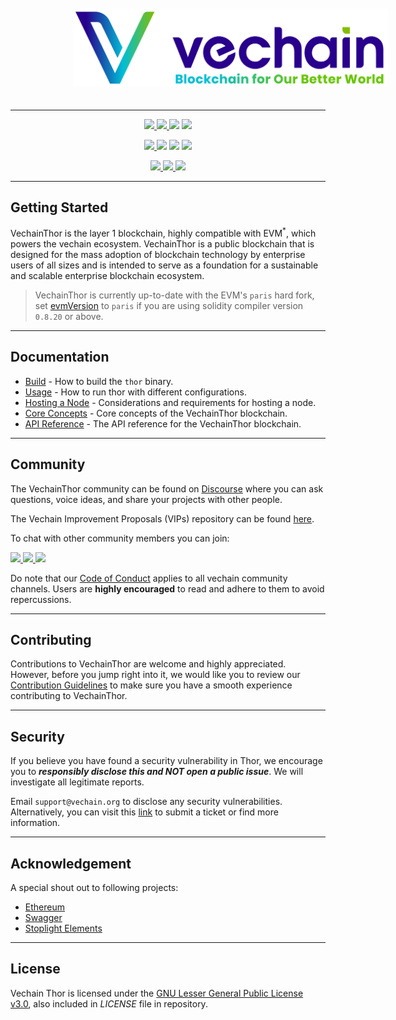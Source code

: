 <p align="center">
  <a href="https://www.vechain.org/vechainthor/">
    <picture style="padding: 80px;">
        <source srcset="docs/assets/banner-dark-mode.png"  media="(prefers-color-scheme: dark)" >
        <img src="docs/assets/banner-light-mode.png" style="padding: 20px;">
    </picture>
  </a>
</p>

---

<p align="center">
    <a href="https://golang.org" target=”_blank” >
        <img src="https://img.shields.io/github/go-mod/go-version/vechain/thor" />
    </a>
    <a href="https://github.com/vechain/thor/blob/master/LICENSE" >
        <img src="https://img.shields.io/badge/License-LGPL%20v3-blue.svg" />
    </a>
    <img src="https://img.shields.io/github/commits-since/vechain/thor/latest" />
    <a href="https://docker.com" >
        <img src="https://badgen.net/docker/pulls/vechain/thor?icon=docker&label=pulls" />
    </a>
</p>

<p align="center">
    <a href="https://goreportcard.com/report/github.com/vechain/thor" >
        <img src="https://goreportcard.com/badge/github.com/vechain/thor" />
    </a>
    <img src="https://github.com/vechain/thor/actions/workflows/on-master-commit.yaml/badge.svg" />
    <img src="https://github.com/vechain/thor/actions/workflows/on-release.yaml/badge.svg" />
    <a href="https://codecov.io/gh/vechain/thor" >
        <img src="https://codecov.io/gh/vechain/thor/graph/badge.svg?token=NniVYY7IAD" />
    </a>
<p/>

<p align="center">
    <a href="https://discord.gg/vechain" class="icon-padding">
        <img src="https://img.shields.io/badge/Discord-5865F2?style=for-the-badge&logo=discord&logoColor=white" />
    </a>
    <a href="https://t.me/VechainDevCommunity" class="icon-padding" >
        <img src="https://img.shields.io/badge/Telegram-2CA5E0?style=for-the-badge&logo=telegram&logoColor=white" />
    </a>
    <a href="https://www.reddit.com/r/Vechain" class="icon-padding" >
        <img src="https://img.shields.io/badge/Reddit-FF4500?style=for-the-badge&logo=reddit&logoColor=white" />
    </a>
</p>

---

## Getting Started

VechainThor is the layer 1 blockchain, highly compatible with EVM<sup>*</sup>, which powers the vechain ecosystem.
VechainThor is a public blockchain that is designed for the mass adoption of blockchain technology by enterprise users
of
all sizes and is intended to serve as a foundation for a sustainable and scalable enterprise blockchain ecosystem.

> VechainThor is currently up-to-date with the EVM's `paris` hard fork,
> set [evmVersion](https://docs.soliditylang.org/en/latest/using-the-compiler.html#setting-the-evm-version-to-target)
> to `paris` if you are using solidity compiler version `0.8.20` or above.
___

## Documentation

- [Build](./docs/build.md) - How to build the `thor` binary.
- [Usage](./docs/usage.md) - How to run thor with different configurations.
- [Hosting a Node](./docs/hosting-a-node.md) - Considerations and requirements for hosting a node.
- [Core Concepts](https://docs.vechain.org/core-concepts) - Core concepts of the VechainThor blockchain.
- [API Reference](https://mainnet.vechain.org) - The API reference for the VechainThor blockchain.

---

## Community

The VechainThor community can be found on [Discourse](https://vechain.discourse.group/) where you can ask questions,
voice ideas, and share your projects with other people.

The Vechain Improvement Proposals (VIPs) repository can be found [here](https://github.com/vechain/VIPs).

To chat with other community members you can join:

<p>
    <a href="https://discord.gg/vechain" class="icon-padding">
        <img src="https://img.shields.io/badge/Discord-5865F2?style=for-the-badge&logo=discord&logoColor=white" />
    </a>
    <a href="https://t.me/VechainDevCommunity" class="icon-padding" >
        <img src="https://img.shields.io/badge/Telegram-2CA5E0?style=for-the-badge&logo=telegram&logoColor=white" />
    </a>
    <a href="https://www.reddit.com/r/Vechain" class="icon-padding" >
        <img src="https://img.shields.io/badge/Reddit-FF4500?style=for-the-badge&logo=reddit&logoColor=white" />
    </a>
</p>

Do note that our [Code of Conduct](./docs/CODE_OF_CONDUCT.md) applies to all vechain community channels. Users are
**highly encouraged** to read and adhere to them to avoid repercussions.

---

## Contributing

Contributions to VechainThor are welcome and highly appreciated. However, before you jump right into it, we would like
you to review our [Contribution Guidelines](./docs/CONTRIBUTING.md) to make sure you have a smooth experience
contributing to VechainThor.

---

## Security

If you believe you have found a security vulnerability in Thor, we encourage you to **_responsibly disclose this and NOT
open a public issue_**. We will investigate all legitimate reports.

Email `support@vechain.org` to disclose any security vulnerabilities. Alternatively, you can visit
this [link](https://support.vechain.org/support/home) to submit a ticket or find more information.

---

## Acknowledgement

A special shout out to following projects:

* [Ethereum](https://github.com/ethereum)
* [Swagger](https://github.com/swagger-api)
* [Stoplight Elements](https://github.com/stoplightio/elements)

---

## License

Vechain Thor is licensed under the [GNU Lesser General Public License v3.0](https://www.gnu.org/licenses/lgpl-3.0.html),
also included in *LICENSE* file in repository.

